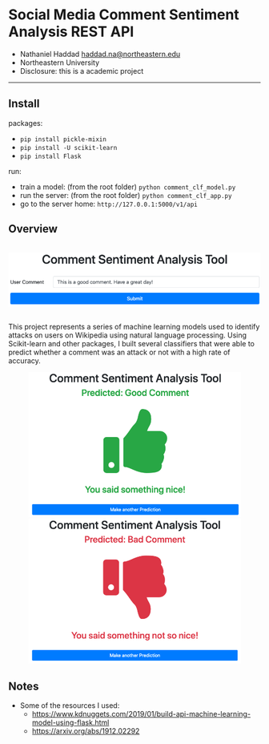 # Social Media Comment Sentiment Analysis REST API

- Nathaniel Haddad haddad.na@northeastern.edu
- Northeastern University
- Disclosure: this is a academic project

---

## Install
packages:
- `pip install pickle-mixin`
- `pip install -U scikit-learn`
- `pip install Flask`

run:
- train a model: (from the root folder) `python comment_clf_model.py`
- run the server: (from the root folder) `python comment_clf_app.py`
- go to the server home: `http://127.0.0.1:5000/v1/api`



## Overview
<br>

<div align="center">
    <img align="center" src="media/home.png">
</div>

<br>

This project represents a series of machine learning models used to identify attacks on users on Wikipedia using natural language processing. Using Scikit-learn and other packages, I built several classifiers that were able to predict whether a comment was an attack or not with a high rate of accuracy.

<div align="center">
    <img src="media/result_good.png" width="425"/> <img src="media/result_bad.png" width="425"/> 
</div>

## Notes
- Some of the resources I used:
  - https://www.kdnuggets.com/2019/01/build-api-machine-learning-model-using-flask.html
  - https://arxiv.org/abs/1912.02292



